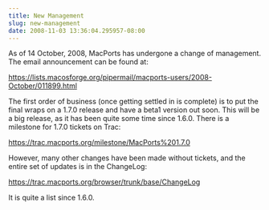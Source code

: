 ```yaml
---
title: New Management
slug: new-management
date: 2008-11-03 13:36:04.295957-08:00
---
```


As of 14 October, 2008, MacPorts has undergone a change of management. The email announcement can be found at:

<https://lists.macosforge.org/pipermail/macports-users/2008-October/011899.html>

The first order of business (once getting settled in is complete) is to put the final wraps on a 1.7.0 release and have a beta1 version out soon. This will be a big release, as it has been quite some time since 1.6.0. There is a milestone for 1.7.0 tickets on Trac:

<https://trac.macports.org/milestone/MacPorts%201.7.0>

However, many other changes have been made without tickets, and the entire set of updates is in the ChangeLog:

<https://trac.macports.org/browser/trunk/base/ChangeLog>

It is quite a list since 1.6.0.
